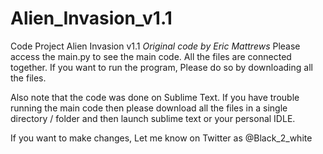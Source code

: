 # Alien_Invasion_v1.1
Code Project Alien Invasion v1.1
<i>Original code by Eric Mattrews</i>
Please access the main.py to see the main code. All the files are connected together. If you want to run the program, Please do so by downloading all the files.

Also note that the code was done on Sublime Text. If you have trouble running the main code then please download all the files in a single directory / folder and then launch sublime text or your personal IDLE. 



If you want to make changes, Let me know on Twitter as @Black_2_white 
